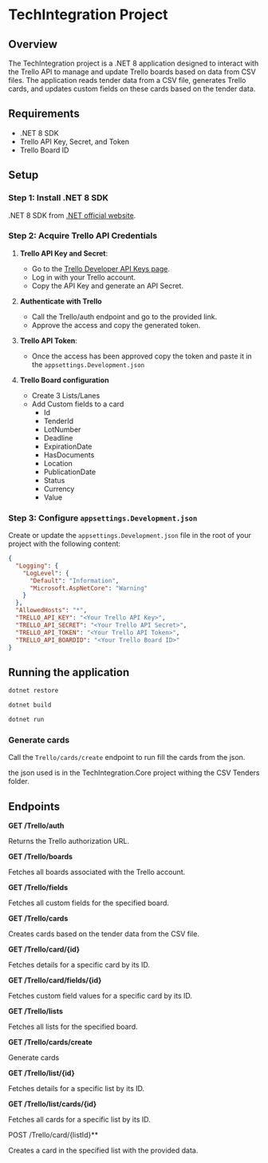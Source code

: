 ﻿# TechIntegration Project

## Overview

The TechIntegration project is a .NET 8 application designed to interact with the Trello API to manage and update Trello
boards based on data from CSV files. The application reads tender data from a CSV file, generates Trello cards, and
updates custom fields on these cards based on the tender data.

## Requirements

- .NET 8 SDK
- Trello API Key, Secret, and Token
- Trello Board ID

## Setup

### Step 1: Install .NET 8 SDK

.NET 8 SDK from [.NET official website](https://dotnet.microsoft.com/download/dotnet/8.0).

### Step 2: Acquire Trello API Credentials

1. **Trello API Key and Secret**:
    - Go to the [Trello Developer API Keys page](https://trello.com/app-key).
    - Log in with your Trello account.
    - Copy the API Key and generate an API Secret.

2. **Authenticate with Trello**
    - Call the Trello/auth endpoint and go to the provided link.
    - Approve the access and copy the generated token.
   
3. **Trello API Token**:
    - Once the access has been approved copy the token and paste it in the `appsettings.Development.json`

4. **Trello Board configuration**
    - Create 3 Lists/Lanes
    - Add Custom fields to a card
        * Id
        * TenderId
        * LotNumber
        * Deadline
        * ExpirationDate
        * HasDocuments
        * Location
        * PublicationDate
        * Status
        * Currency
        * Value
    
### Step 3: Configure `appsettings.Development.json`

Create or update the `appsettings.Development.json` file in the root of your project with the following content:


```json
{
  "Logging": {
    "LogLevel": {
      "Default": "Information",
      "Microsoft.AspNetCore": "Warning"
    }
  },
  "AllowedHosts": "*",
  "TRELLO_API_KEY": "<Your Trello API Key>",
  "TRELLO_API_SECRET": "<Your Trello API Secret>",
  "TRELLO_API_TOKEN": "<Your Trello API Token>",
  "TRELLO_API_BOARDID": "<Your Trello Board ID>"
}
```

## Running the application

```bash
dotnet restore
```

```bash
dotnet build
```

```bash
dotnet run
```

### Generate cards

Call the `Trello/cards/create` endpoint to run fill the cards from the json.

the json used is in the TechIntegration.Core project withing the CSV Tenders folder.

## Endpoints

**GET /Trello/auth**

Returns the Trello authorization URL.

**GET /Trello/boards**

Fetches all boards associated with the Trello account.

**GET /Trello/fields**

Fetches all custom fields for the specified board.

**GET /Trello/cards**

Creates cards based on the tender data from the CSV file.

**GET /Trello/card/{id}**

Fetches details for a specific card by its ID.

**GET /Trello/card/fields/{id}**

Fetches custom field values for a specific card by its ID.

**GET /Trello/lists**

Fetches all lists for the specified board.

**GET /Trello/cards/create**

Generate cards

**GET /Trello/list/{id}**

Fetches details for a specific list by its ID.

**GET /Trello/list/cards/{id}**

Fetches all cards for a specific list by its ID.

POST /Trello/card/{listId}**

Creates a card in the specified list with the provided data.
